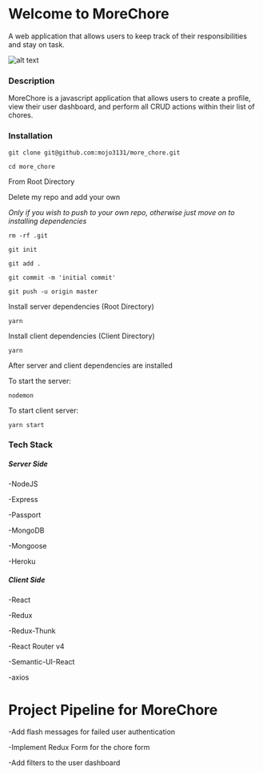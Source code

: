 # Welcome to MoreChore
A web application that allows users to keep track of their responsibilities and stay on task.

![alt text](https://iconorbit.com/icons/256-watermark/1604201616155297748-Checkmark%20Pad.jpg "Get you chores done")

### Description
MoreChore is a javascript application that allows users to create a profile, view their user dashboard, and perform all CRUD actions within their list of chores. 

### Installation
`git clone git@github.com:mojo3131/more_chore.git`

`cd more_chore`

From Root Directory



Delete my repo and add your own

*Only if you wish to push to your own repo, otherwise just move on to installing dependencies*

`rm -rf .git`

`git init`

`git add .`

`git commit -m 'initial commit'`

`git push -u origin master`



Install server dependencies (Root Directory)

`yarn`

Install client dependencies (Client Directory)

`yarn`


After server and client dependencies are installed


To start the server:

`nodemon`

To start client server:

`yarn start`


### Tech Stack

##### Server Side

-NodeJS

-Express

-Passport

-MongoDB

-Mongoose

-Heroku

##### Client Side

-React

-Redux

-Redux-Thunk

-React Router v4

-Semantic-UI-React

-axios

# Project Pipeline for MoreChore

-Add flash messages for failed user authentication

-Implement Redux Form for the chore form

-Add filters to the user dashboard
